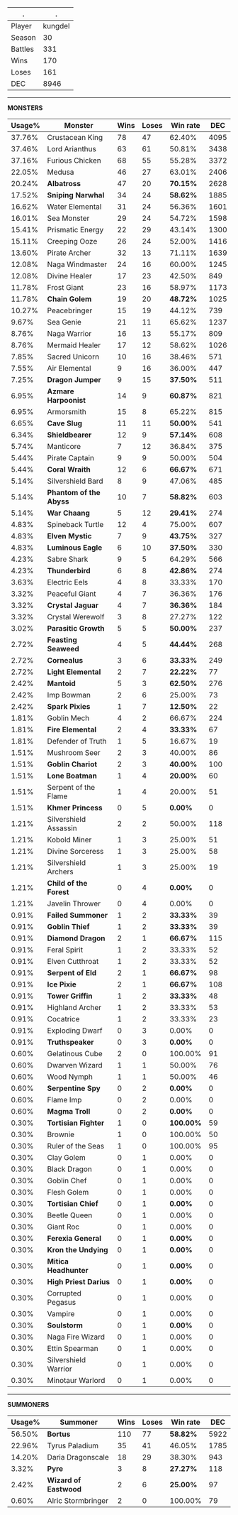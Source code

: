 .|.
|-|-
Player|kungdel
Season|30
Battles|331
Wins|170
Loses|161
DEC|8946

---
**MONSTERS**

Usage%|Monster|Wins|Loses|Win rate|DEC|
-|-|-|-|-|-|
37.76%|Crustacean King|78|47|62.40%|4095|
37.46%|Lord Arianthus|63|61|50.81%|3438|
37.16%|Furious Chicken|68|55|55.28%|3372|
22.05%|Medusa|46|27|63.01%|2406|
20.24%|**Albatross**|47|20|**70.15%**|2628|
17.52%|**Sniping Narwhal**|34|24|**58.62%**|1885|
16.62%|Water Elemental|31|24|56.36%|1601|
16.01%|Sea Monster|29|24|54.72%|1598|
15.41%|Prismatic Energy|22|29|43.14%|1300|
15.11%|Creeping Ooze|26|24|52.00%|1416|
13.60%|Pirate Archer|32|13|71.11%|1639|
12.08%|Naga Windmaster|24|16|60.00%|1245|
12.08%|Divine Healer|17|23|42.50%|849|
11.78%|Frost Giant|23|16|58.97%|1173|
11.78%|**Chain Golem**|19|20|**48.72%**|1025|
10.27%|Peacebringer|15|19|44.12%|739|
9.67%|Sea Genie|21|11|65.62%|1237|
8.76%|Naga Warrior|16|13|55.17%|809|
8.76%|Mermaid Healer|17|12|58.62%|1026|
7.85%|Sacred Unicorn|10|16|38.46%|571|
7.55%|Air Elemental|9|16|36.00%|447|
7.25%|**Dragon Jumper**|9|15|**37.50%**|511|
6.95%|**Azmare Harpoonist**|14|9|**60.87%**|821|
6.95%|Armorsmith|15|8|65.22%|815|
6.65%|**Cave Slug**|11|11|**50.00%**|541|
6.34%|**Shieldbearer**|12|9|**57.14%**|608|
5.74%|Manticore|7|12|36.84%|375|
5.44%|Pirate Captain|9|9|50.00%|504|
5.44%|**Coral Wraith**|12|6|**66.67%**|671|
5.14%|Silvershield Bard|8|9|47.06%|485|
5.14%|**Phantom of the Abyss**|10|7|**58.82%**|603|
5.14%|**War Chaang**|5|12|**29.41%**|274|
4.83%|Spineback Turtle|12|4|75.00%|607|
4.83%|**Elven Mystic**|7|9|**43.75%**|327|
4.83%|**Luminous Eagle**|6|10|**37.50%**|330|
4.23%|Sabre Shark|9|5|64.29%|566|
4.23%|**Thunderbird**|6|8|**42.86%**|274|
3.63%|Electric Eels|4|8|33.33%|170|
3.32%|Peaceful Giant|4|7|36.36%|176|
3.32%|**Crystal Jaguar**|4|7|**36.36%**|184|
3.32%|Crystal Werewolf|3|8|27.27%|122|
3.02%|**Parasitic Growth**|5|5|**50.00%**|237|
2.72%|**Feasting Seaweed**|4|5|**44.44%**|268|
2.72%|**Cornealus**|3|6|**33.33%**|249|
2.72%|**Light Elemental**|2|7|**22.22%**|77|
2.42%|**Mantoid**|5|3|**62.50%**|276|
2.42%|Imp Bowman|2|6|25.00%|73|
2.42%|**Spark Pixies**|1|7|**12.50%**|22|
1.81%|Goblin Mech|4|2|66.67%|224|
1.81%|**Fire Elemental**|2|4|**33.33%**|67|
1.81%|Defender of Truth|1|5|16.67%|19|
1.51%|Mushroom Seer|2|3|40.00%|86|
1.51%|**Goblin Chariot**|2|3|**40.00%**|100|
1.51%|**Lone Boatman**|1|4|**20.00%**|60|
1.51%|Serpent of the Flame|1|4|20.00%|51|
1.51%|**Khmer Princess**|0|5|**0.00%**|0|
1.21%|Silvershield Assassin|2|2|50.00%|118|
1.21%|Kobold Miner|1|3|25.00%|51|
1.21%|Divine Sorceress|1|3|25.00%|58|
1.21%|Silvershield Archers|1|3|25.00%|19|
1.21%|**Child of the Forest**|0|4|**0.00%**|0|
1.21%|Javelin Thrower|0|4|0.00%|0|
0.91%|**Failed Summoner**|1|2|**33.33%**|39|
0.91%|**Goblin Thief**|1|2|**33.33%**|39|
0.91%|**Diamond Dragon**|2|1|**66.67%**|115|
0.91%|Feral Spirit|1|2|33.33%|52|
0.91%|Elven Cutthroat|1|2|33.33%|52|
0.91%|**Serpent of Eld**|2|1|**66.67%**|98|
0.91%|**Ice Pixie**|2|1|**66.67%**|108|
0.91%|**Tower Griffin**|1|2|**33.33%**|48|
0.91%|Highland Archer|1|2|33.33%|53|
0.91%|Cocatrice|1|2|33.33%|23|
0.91%|Exploding Dwarf|0|3|0.00%|0|
0.91%|**Truthspeaker**|0|3|**0.00%**|0|
0.60%|Gelatinous Cube|2|0|100.00%|91|
0.60%|Dwarven Wizard|1|1|50.00%|76|
0.60%|Wood Nymph|1|1|50.00%|46|
0.60%|**Serpentine Spy**|0|2|**0.00%**|0|
0.60%|Flame Imp|0|2|0.00%|0|
0.60%|**Magma Troll**|0|2|**0.00%**|0|
0.30%|**Tortisian Fighter**|1|0|**100.00%**|59|
0.30%|Brownie|1|0|100.00%|50|
0.30%|Ruler of the Seas|1|0|100.00%|95|
0.30%|Clay Golem|0|1|0.00%|0|
0.30%|Black Dragon|0|1|0.00%|0|
0.30%|Goblin Chef|0|1|0.00%|0|
0.30%|Flesh Golem|0|1|0.00%|0|
0.30%|**Tortisian Chief**|0|1|**0.00%**|0|
0.30%|Beetle Queen|0|1|0.00%|0|
0.30%|Giant Roc|0|1|0.00%|0|
0.30%|**Ferexia General**|0|1|**0.00%**|0|
0.30%|**Kron the Undying**|0|1|**0.00%**|0|
0.30%|**Mitica Headhunter**|0|1|**0.00%**|0|
0.30%|**High Priest Darius**|0|1|**0.00%**|0|
0.30%|Corrupted Pegasus|0|1|0.00%|0|
0.30%|Vampire|0|1|0.00%|0|
0.30%|**Soulstorm**|0|1|**0.00%**|0|
0.30%|Naga Fire Wizard|0|1|0.00%|0|
0.30%|Ettin Spearman|0|1|0.00%|0|
0.30%|Silvershield Warrior|0|1|0.00%|0|
0.30%|Minotaur Warlord|0|1|0.00%|0|

---
**SUMMONERS**

Usage%|Summoner|Wins|Loses|Win rate|DEC|
-|-|-|-|-|-|
56.50%|**Bortus**|110|77|**58.82%**|5922|
22.96%|Tyrus Paladium|35|41|46.05%|1785|
14.20%|Daria Dragonscale|18|29|38.30%|943|
3.32%|**Pyre**|3|8|**27.27%**|118|
2.42%|**Wizard of Eastwood**|2|6|**25.00%**|97|
0.60%|Alric Stormbringer|2|0|100.00%|79|
